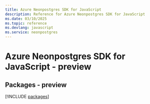 ```yaml
---
title: Azure Neonpostgres SDK for JavaScript
description: Reference for Azure Neonpostgres SDK for JavaScript
ms.date: 03/10/2025
ms.topic: reference
ms.devlang: javascript
ms.service: neonpostgres
---
```

# Azure Neonpostgres SDK for JavaScript - preview
## Packages - preview
[!INCLUDE [packages](neonpostgres-index.md)]